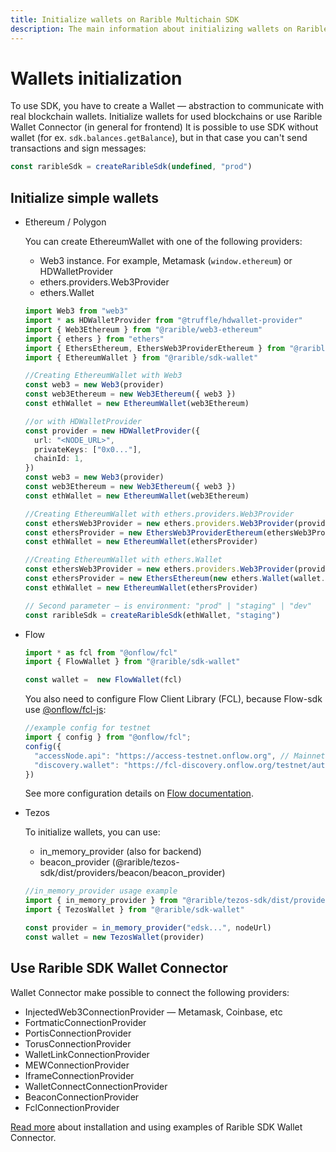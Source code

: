 ```yaml
---
title: Initialize wallets on Rarible Multichain SDK
description: The main information about initializing wallets on Rarible Multichain SDK
---
```


# Wallets initialization

To use SDK, you have to create a Wallet — abstraction to communicate with real blockchain wallets.
Initialize wallets for used blockchains or use Rarible Wallet Connector (in general for frontend)
It is possible to use SDK without wallet (for ex. `sdk.balances.getBalance`), but in that case you can't send transactions and sign messages:

```ts
const raribleSdk = createRaribleSdk(undefined, "prod")
```

## Initialize simple wallets

* Ethereum / Polygon

    You can create EthereumWallet with one of the following providers:

    * Web3 instance. For example, Metamask (`window.ethereum`) or HDWalletProvider
    * ethers.providers.Web3Provider
    * ethers.Wallet

    ```ts
    import Web3 from "web3"
    import * as HDWalletProvider from "@truffle/hdwallet-provider"
    import { Web3Ethereum } from "@rarible/web3-ethereum"
    import { ethers } from "ethers"
    import { EthersEthereum, EthersWeb3ProviderEthereum } from "@rarible/ethers-ethereum"
    import { EthereumWallet } from "@rarible/sdk-wallet"
    
    //Creating EthereumWallet with Web3
    const web3 = new Web3(provider)
    const web3Ethereum = new Web3Ethereum({ web3 })
    const ethWallet = new EthereumWallet(web3Ethereum)
    
    //or with HDWalletProvider
    const provider = new HDWalletProvider({
      url: "<NODE_URL>",
      privateKeys: ["0x0..."],
      chainId: 1,
    })
    const web3 = new Web3(provider)
    const web3Ethereum = new Web3Ethereum({ web3 })
    const ethWallet = new EthereumWallet(web3Ethereum)
    
    //Creating EthereumWallet with ethers.providers.Web3Provider
    const ethersWeb3Provider = new ethers.providers.Web3Provider(provider)
    const ethersProvider = new EthersWeb3ProviderEthereum(ethersWeb3Provider)
    const ethWallet = new EthereumWallet(ethersProvider)
    
    //Creating EthereumWallet with ethers.Wallet
    const ethersWeb3Provider = new ethers.providers.Web3Provider(provider)
    const ethersProvider = new EthersEthereum(new ethers.Wallet(wallet.getPrivateKeyString(), ethersWeb3Provider))
    const ethWallet = new EthereumWallet(ethersProvider)
    
    // Second parameter — is environment: "prod" | "staging" | "dev"
    const raribleSdk = createRaribleSdk(ethWallet, "staging")
    ```


* Flow

    ```ts
    import * as fcl from "@onflow/fcl"
    import { FlowWallet } from "@rarible/sdk-wallet"
    
    const wallet =  new FlowWallet(fcl)
    ```

    You also need to configure Flow Client Library (FCL), because Flow-sdk use [@onflow/fcl-js](link:https://github.com/onflow/fcl-js):

    ```javascript
    //example config for testnet
    import { config } from "@onflow/fcl";
    config({
      "accessNode.api": "https://access-testnet.onflow.org", // Mainnet: "https://access-mainnet-beta.onflow.org"
      "discovery.wallet": "https://fcl-discovery.onflow.org/testnet/authn" // Mainnet: "https://fcl-discovery.onflow.org/authn"
    })
    ```

    See more configuration details on [Flow documentation](https://docs.onflow.org/fcl/tutorials/flow-app-quickstart/#configuration).


* Tezos

    To initialize wallets, you can use:

    * in_memory_provider (also for backend)
    * beacon_provider (@rarible/tezos-sdk/dist/providers/beacon/beacon_provider)

    ```ts
    //in_memory_provider usage example
    import { in_memory_provider } from "@rarible/tezos-sdk/dist/providers/in_memory/in_memory_provider"
    import { TezosWallet } from "@rarible/sdk-wallet"
    
    const provider = in_memory_provider("edsk...", nodeUrl)
    const wallet = new TezosWallet(provider)
    ```

## Use Rarible SDK Wallet Connector

Wallet Connector make possible to connect the following providers:

* InjectedWeb3ConnectionProvider — Metamask, Coinbase, etc
* FortmaticConnectionProvider
* PortisConnectionProvider
* TorusConnectionProvider
* WalletLinkConnectionProvider
* MEWConnectionProvider
* IframeConnectionProvider
* WalletConnectConnectionProvider
* BeaconConnectionProvider
* FclConnectionProvider

[Read more](https://github.com/rarible/sdk/tree/master/packages/connector) about installation and using examples of Rarible SDK Wallet Connector.
